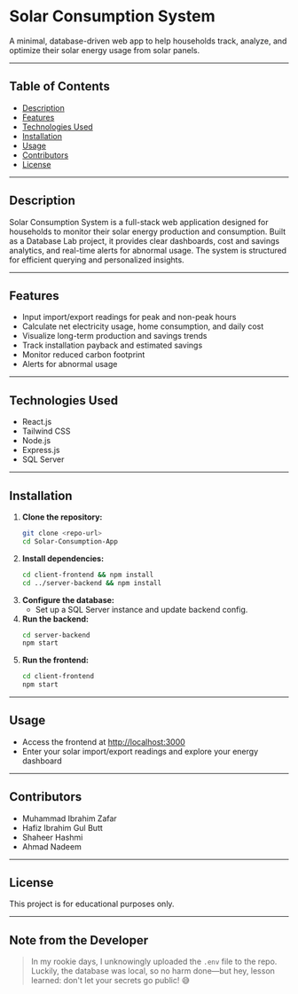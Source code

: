 # Solar Consumption System

A minimal, database-driven web app to help households track, analyze, and optimize their solar energy usage from solar panels.

---

## Table of Contents
- [Description](#description)
- [Features](#features)
- [Technologies Used](#technologies-used)
- [Installation](#installation)
- [Usage](#usage)
- [Contributors](#contributors)
- [License](#license)

---

## Description
Solar Consumption System is a full-stack web application designed for households to monitor their solar energy production and consumption. Built as a Database Lab project, it provides clear dashboards, cost and savings analytics, and real-time alerts for abnormal usage. The system is structured for efficient querying and personalized insights.

---

## Features
- Input import/export readings for peak and non-peak hours
- Calculate net electricity usage, home consumption, and daily cost
- Visualize long-term production and savings trends
- Track installation payback and estimated savings
- Monitor reduced carbon footprint
- Alerts for abnormal usage

---

## Technologies Used
- React.js
- Tailwind CSS
- Node.js
- Express.js
- SQL Server

---

## Installation
1. **Clone the repository:**
   ```bash
   git clone <repo-url>
   cd Solar-Consumption-App
   ```
2. **Install dependencies:**
   ```bash
   cd client-frontend && npm install
   cd ../server-backend && npm install
   ```
3. **Configure the database:**
   - Set up a SQL Server instance and update backend config.
4. **Run the backend:**
   ```bash
   cd server-backend
   npm start
   ```
5. **Run the frontend:**
   ```bash
   cd client-frontend
   npm start
   ```

---

## Usage
- Access the frontend at [http://localhost:3000](http://localhost:3000)
- Enter your solar import/export readings and explore your energy dashboard

---

## Contributors
- Muhammad Ibrahim Zafar
- Hafiz Ibrahim Gul Butt
- Shaheer Hashmi
- Ahmad Nadeem 

---

## License
This project is for educational purposes only.

---

## Note from the Developer
> In my rookie days, I unknowingly uploaded the `.env` file to the repo. Luckily, the database was local, so no harm done—but hey, lesson learned: don't let your secrets go public! 😅 
